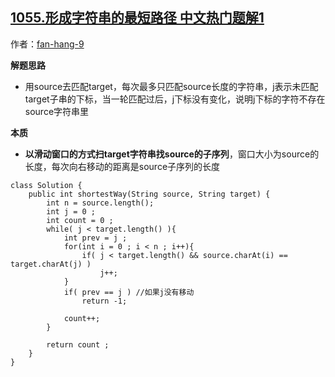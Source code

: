 ## [1055.形成字符串的最短路径 中文热门题解1](https://leetcode.cn/problems/shortest-way-to-form-string/solutions/100000/hua-dong-chuang-kou-zui-jian-ji-zui-hao-plpjj)

作者：[fan-hang-9](https://leetcode.cn/u/fan-hang-9)

**解题思路**
- 用source去匹配target，每次最多只匹配source长度的字符串，j表示未匹配target子串的下标，当一轮匹配过后，j下标没有变化，说明j下标的字符不存在source字符串里

**本质**
- **以滑动窗口的方式扫target字符串找source的子序列**，窗口大小为source的长度，每次向右移动的距离是source子序列的长度

```
class Solution {
    public int shortestWay(String source, String target) {
        int n = source.length();
        int j = 0 ;
        int count = 0 ;
        while( j < target.length() ){
            int prev = j ;
            for(int i = 0 ; i < n ; i++){
                if( j < target.length() && source.charAt(i) == target.charAt(j) )
                    j++;
            }
            if( prev == j ) //如果j没有移动
                return -1;

            count++;
        }

        return count ;
    }
}
```
